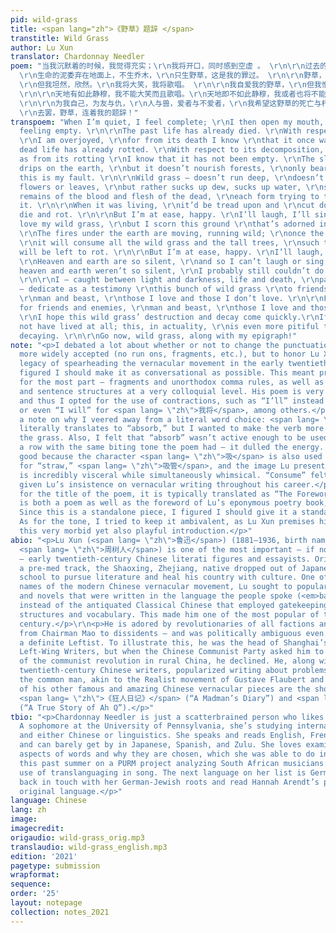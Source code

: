 ```yaml
---
pid: wild-grass
title: <span lang="zh">《野草》题辞 </span>
transtitle: Wild Grass
author: Lu Xun
translator: Chardonnay Needler
poem: "当我沉默着的时候，我觉得充实；\r\n我将开口，同时感到空虚 。 \r\n\r\n过去的生命已经死亡。我对于这死亡有大欢喜，\r\n因为我借此知道它曾经存活。\r\n死亡的生命已经朽腐。我对于这朽腐有大欢喜，\r\n因为我借此知道它还非空虚。
  \r\n生命的泥委弃在地面上，不生乔木，\r\n只生野草，这是我的罪过。 \r\n\r\n野草，根本不深，花叶不美，\r\n然而吸取露，吸取水，\r\n吸取陈死人的血和肉，\r\n各各夺取它的生存。\r\n当生存时，还是将遭践踏，\r\n将遭删刈，直至于死亡而朽腐。
  \r\n但我坦然，欣然。\r\n我将大笑，我将歌唱。 \r\n\r\n我自爱我的野草，\r\n但我憎恶这以野草作装饰的地面。 \r\n\r\n地火在地下运行，奔突；\r\n熔岩一旦喷出，将烧尽一切野草，\r\n以及乔木，于是并且无可朽腐。\r\n但我坦然，欣然。我将大笑，我将歌唱。
  \r\n\r\n天地有如此静穆，我不能大笑而且歌唱。\r\n天地即不如此静穆，我或者也将不能。\r\n我以这一丛野草，在明与暗，生与死，\r\n过去与未来之际，献于友与仇，人与兽，\r\n爱者与不爱者之前作证。
  \r\n\r\n为我自己，为友与仇，\r\n人与兽，爱者与不爱者，\r\n我希望这野草的死亡与朽腐，火速到来。\r\n要不然，我先就未曾生存，\r\n这实在比死亡与朽腐更其不幸。
  \r\n去罢，野草，连着我的题辞！"
transpoem: "When I’m quiet, I feel complete; \r\nI then open my mouth, \r\nsimultaneously
  feeling empty. \r\n\r\nThe past life has already died. \r\nWith respect to its death,
  \r\nI am overjoyed, \r\nfor from its death I know \r\nthat it once was alive. \r\n\r\nThis
  dead life has already rotted. \r\nWith respect to its decomposition, \r\nI am overjoyed,
  as from its rotting \r\nI know that it has not been empty. \r\nThe sludge of life
  drips on the earth, \r\nbut it doesn’t nourish forests, \r\nonly bears wild grass,
  this is my fault. \r\n\r\nWild grass — doesn’t run deep, \r\ndoesn’t have pretty
  flowers or leaves, \r\nbut rather sucks up dew, sucks up water, \r\nsucks up old
  remains of the blood and flesh of the dead, \r\neach form trying to take life from
  it. \r\n\r\nWhen it was living, \r\nit’d be tread upon and \r\ncut down until it’d
  die and rot. \r\n\r\nBut I’m at ease, happy. \r\nI’ll laugh, I’ll sing. \r\n\r\nI
  love my wild grass, \r\nbut I scorn this ground \r\nthat’s adorned in wild grass.\r\n
  \r\nThe fires under the earth are moving, running wild; \r\nonce the fire erupts,
  \r\nit will consume all the wild grass and the tall trees, \r\nsuch that nothing
  will be left to rot. \r\n\r\nBut I’m at ease, happy. \r\nI’ll laugh, I’ll sing.\r\n
  \r\nHeaven and earth are so silent, \r\nand so I can’t laugh or sing. \r\n\r\nIf
  heaven and earth weren’t so silent, \r\nI probably still couldn’t do these things.
  \r\n\r\nI — caught between light and darkness, life and death, \r\npast and present
  — dedicate as a testimony \r\nthis bunch of wild grass \r\nto friends and enemies,
  \r\nman and beast, \r\nthose I love and those I don’t love. \r\n\r\nFor myself,
  for friends and enemies, \r\nman and beast, \r\nthose I love and those I do not:
  \r\nI hope this wild grass’ destruction and decay come quickly.\r\nIf not, I will
  not have lived at all; this, in actuality, \r\nis even more pitiful than dying and
  decaying. \r\n\r\nGo now, wild grass, along with my epigraph!"
note: "<p>I debated a lot about whether or not to change the punctuation to something
  more widely accepted (no run ons, fragments, etc.), but to honor Lu Xun and his
  legacy of spearheading the vernacular movement in the early twentieth century, I
  figured I should make it as conversational as possible. This meant preserving —
  for the most part — fragments and unorthodox comma rules, as well as keeping vocabulary
  and sentence structures at a very colloquial level. His poem is very conversational,
  and thus I opted for the use of contractions, such as “I’ll” instead of “I shall”
  or even “I will” for <span lang= \"zh\">我将</span>, among others.</p>\r\n<p>Secondly,
  a note on why I veered away from a literal word choice: <span lang= \"zh\">吸取</span>
  literally translates to “absorb,” but I wanted to make the verb more active to personify
  the grass. Also, I felt that “absorb” wasn’t active enough to be used thrice in
  a row with the same biting tone the poem had — it dulled the energy. “Sucking” seemed
  good because the character <span lang= \"zh\">吸</span> is also used in the word
  for “straw,” <span lang= \"zh\">吸管</span>, and the image Lu presents in his poem
  is incredibly visceral while simultaneously whimsical. “Consume” felt too formal
  given Lu’s insistence on vernacular writing throughout his career.</p>\r\n<p>As
  for the title of the poem, it is typically translated as “The Foreword,” for it
  is both a poem as well as the foreword of Lu’s eponymous poetry book, <em>Wild Grass</em>.
  Since this is a standalone piece, I figured I should give it a standalone name.
  As for the tone, I tried to keep it ambivalent, as Lu Xun premises his book with
  this very morbid yet also playful introduction.</p>"
abio: "<p>Lu Xun (<span lang= \"zh\">鲁迅</span>) (1881–1936, birth name: Zhou Shuren
  <span lang= \"zh\">周树人</span>) is one of the most important — if not the most influential
  — early twentieth-century Chinese literati figures and essayists. Originally on
  a pre-med track, the Shaoxing, Zhejiang, native dropped out of Japanese medical
  school to pursue literature and heal his country with culture. One of the founding
  names of the modern Chinese vernacular movement, Lu sought to popularize poetry
  and novels that were written in the language the people spoke (<em>baihua wen</em>),
  instead of the antiquated Classical Chinese that employed gatekeeping grammatical
  structures and vocabulary. This made him one of the most popular of the twentieth
  century.</p>\r\n<p>He is adored by revolutionaries of all factions and flavors —
  from Chairman Mao to dissidents — and was politically ambiguous even though he was
  a definite Leftist. To illustrate this, he was the head of Shanghai’s League of
  Left-Wing Writers, but when the Chinese Communist Party asked him to write a novel
  of the communist revolution in rural China, he declined. He, along with other early
  twentieth-century Chinese writers, popularized writing about problems that plagued
  the common man, akin to the Realist movement of Gustave Flaubert and Émile Zola.</p>\r\n<p>Some
  of his other famous and amazing Chinese vernacular pieces are the short stories
  <span lang= \"zh\">《狂人日记》</span> (“A Madman’s Diary”) and <span lang= \"zh\">《阿Q正传》</span>
  (“A True Story of Ah Q”).</p>"
tbio: "<p>Chardonnay Needler is just a scatterbrained person who likes languages.
  A sophomore at the University of Pennsylvania, she’s studying international relations
  and either Chinese or linguistics. She speaks and reads English, French, and Mandarin,
  and can barely get by in Japanese, Spanish, and Zulu. She loves examining the sociopolitical
  aspects of words and why they are chosen, which she was able to do in greater detail
  this past summer on a PURM project analyzing South African musicians’ and activists’
  use of translanguaging in song. The next language on her list is German, to get
  back in touch with her German-Jewish roots and read Hannah Arendt’s pieces in their
  original language.</p>"
language: Chinese
lang: zh
image:
imagecredit:
origaudio: wild-grass_orig.mp3
translaudio: wild-grass_english.mp3
edition: '2021'
pagetype: submission
wrapformat:
sequence:
order: '25'
layout: notepage
collection: notes_2021
---
```

